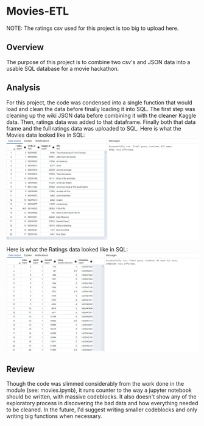# Movies-ETL
NOTE: The ratings csv used for this project is too big to upload here.

## Overview
The purpose of this project is to combine two csv's and JSON data into a usable SQL database for a movie hackathon. 
## Analysis
For this project, the code was condensed into a single function that would load and clean the data before finally loading it into SQL. The first step was cleaning up the wiki JSON data before combining it with the cleaner Kaggle data. Then, ratings data was added to that dataframe. Finally both that data frame and the full ratings data was uploaded to SQL.
Here is what the Movies data looked like in SQL:
![movies](/Resources/movies_query.PNG)

Here is what the Ratings data looked like in SQL:
![ratings](/Resources/ratings_query.PNG)

## Review
Though the code was slimmed considerably from the work done in the module (see: movies.ipynb), it runs counter to the way a jupyter notebook should be written, with massive codeblocks. It also doesn't show any of the exploratory process in discovering the bad data and how everything needed to be cleaned. In the future, I'd suggest writing smaller codeblocks and only writing big functions when necessary.
